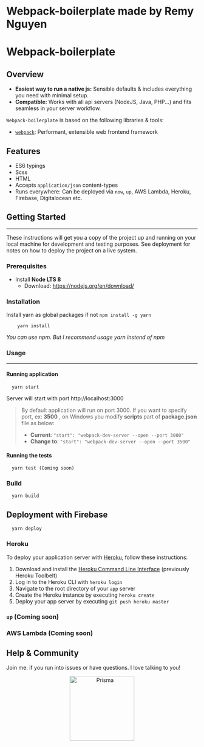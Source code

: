 # Webpack-boilerplate made by Remy Nguyen
# Webpack-boilerplate 
## Overview

* **Easiest way to run a native js:** Sensible defaults & includes everything you need with minimal setup.
* **Compatible:** Works with all api servers (NodeJS, Java, PHP...) and fits seamless in your server workflow.

`Webpack-boilerplate` is based on the following libraries & tools:

* [`webpack`](https://webpack.js.org/): Performant, extensible web frontend framework

## Features

* ES6 typings
* Scss
* HTML
* Accepts `application/json` content-types
* Runs everywhere: Can be deployed via `now`, `up`, AWS Lambda, Heroku, Firebase, Digitalocean etc.


## Getting Started
***
These instructions will get you a copy of the project up and running on your local machine for development and testing purposes. See deployment for notes on how to deploy the project on a live system.

### Prerequisites

- Install **Node LTS 8** 
  - Download: https://nodejs.org/en/download/


### Installation

  Install yarn as global packages if not ``` npm install -g yarn ```
```
    yarn install
```
*You can use npm. But I recommend usage yarn instend of npm*

### Usage
***

#### Running application

```
  yarn start
```

Server will start with port http://localhost:3000

> By default application will run on port 3000. If you want to specify port, ex: **3500** , on Windows you modify **scripts** part of **package.json** file as below:
>  - **Current**: ``` "start": "webpack-dev-server --open --port 3000" ```  
>  - **Change to**: ``` "start": "webpack-dev-server --open --port 3500" ```


#### Running the tests

```
  yarn test (Coming soon)
```

### Build

```
  yarn build
```

## Deployment with Firebase
```
  yarn deploy
```

### Heroku

To deploy your application server with [Heroku](https://heroku.com), follow these instructions:

1.  Download and install the [Heroku Command Line Interface](https://devcenter.heroku.com/articles/heroku-cli#download-and-install) (previously Heroku Toolbelt)
2.  Log in to the Heroku CLI with `heroku login`
3.  Navigate to the root directory of your `app` server
4.  Create the Heroku instance by executing `heroku create`
5.  Deploy your app server by executing `git push heroku master`

### `up` (Coming soon)

### AWS Lambda (Coming soon)

## Help & Community

Join me. if you run into issues or have questions. I love talking to you!

<p align="center"><a href="https://oss.prisma.io"><img src="https://imgur.com/IMU2ERq.png" alt="Prisma" height="170px"></a></p>
